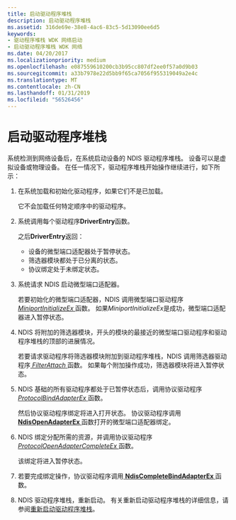 ```yaml
---
title: 启动驱动程序堆栈
description: 启动驱动程序堆栈
ms.assetid: 316de69e-38e8-4ac6-83c5-5d13090ee6d5
keywords:
- 驱动程序堆栈 WDK 网络启动
- 启动驱动程序堆栈 WDK 网络
ms.date: 04/20/2017
ms.localizationpriority: medium
ms.openlocfilehash: e087559610200cb3b95cc807df2ee0f57a0d9b03
ms.sourcegitcommit: a33b7978e22d5bb9f65ca7056f955319049a2e4c
ms.translationtype: MT
ms.contentlocale: zh-CN
ms.lasthandoff: 01/31/2019
ms.locfileid: "56526456"
---
```

# <a name="starting-a-driver-stack"></a>启动驱动程序堆栈





系统检测到网络设备后，在系统启动设备的 NDIS 驱动程序堆栈。 设备可以是虚拟设备或物理设备。 在任一情况下，驱动程序堆栈开始操作继续进行，如下所示：

1.  在系统加载和初始化驱动程序，如果它们不是已加载。

    它不会加载任何特定顺序中的驱动程序。

2.  系统调用每个驱动程序**DriverEntry**函数。

    之后**DriverEntry**返回：

    -   设备的微型端口适配器处于暂停状态。
    -   筛选器模块都处于已分离的状态。
    -   协议绑定处于未绑定状态。

3.  系统请求 NDIS 启动微型端口适配器。

    若要初始化的微型端口适配器，NDIS 调用微型端口驱动程序[ *MiniportInitializeEx* ](https://msdn.microsoft.com/library/windows/hardware/ff559389)函数。 如果*MiniportInitializeEx*是成功，微型端口适配器进入暂停状态。

4.  NDIS 将附加的筛选器模块，开头的模块的最接近的微型端口驱动程序和驱动程序堆栈的顶部的进展情况。

    若要请求驱动程序将筛选器模块附加到驱动程序堆栈，NDIS 调用筛选器驱动程序[ *FilterAttach* ](https://msdn.microsoft.com/library/windows/hardware/ff549905)函数。 如果每个附加操作成功，筛选器模块将进入暂停状态。

5.  NDIS 基础的所有驱动程序都处于已暂停状态后，调用协议驱动程序[ *ProtocolBindAdapterEx* ](https://msdn.microsoft.com/library/windows/hardware/ff570220)函数。

    然后协议驱动程序绑定将进入打开状态。 协议驱动程序调用[ **NdisOpenAdapterEx** ](https://msdn.microsoft.com/library/windows/hardware/ff563715)函数打开的微型端口适配器绑定。

6.  NDIS 绑定分配所需的资源，并调用协议驱动程序[ *ProtocolOpenAdapterCompleteEx* ](https://msdn.microsoft.com/library/windows/hardware/ff570265)函数。

    该绑定将进入暂停状态。

7.  若要完成绑定操作，协议驱动程序调用[ **NdisCompleteBindAdapterEx** ](https://msdn.microsoft.com/library/windows/hardware/ff561702)函数。

8.  NDIS 驱动程序堆栈，重新启动。 有关重新启动驱动程序堆栈的详细信息，请参阅[重新启动驱动程序堆栈](restarting-a-driver-stack.md)。

 

 





